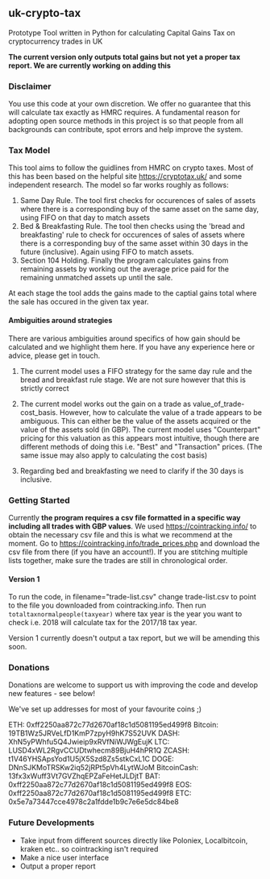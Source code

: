 ## uk-crypto-tax
Prototype Tool written in Python for calculating Capital Gains Tax on cryptocurrency trades in UK

**The current version only outputs total gains but not yet a proper tax report. We are currently working on adding this**

### Disclaimer
You use this code at your own discretion. We offer no guarantee that this will calculate tax exactly as HMRC requires. A fundamental reason for adopting open source methods in this project is so that people from all backgrounds can contribute, spot errors and help improve the system.

### Tax Model
This tool aims to follow the guidlines from HMRC on crypto taxes. Most of this has been based on the helpful site https://cryptotax.uk/ and some independent research. The model so far works roughly as follows:
1. Same Day Rule. The tool first checks for occurences of sales of assets where there is a corresponding buy of the same asset on the same day, using FIFO on that day to match assets
2. Bed & Breakfasting Rule. The tool then checks using the 'bread and breakfasting' rule to check for occurences of sales of assets where there is a corresponding buy of the same asset within 30 days in the future (inclusive). Again using FIFO to match assets.
3. Section 104 Holding. Finally the program calculates gains from remaining assets by working out the average price paid for the remaining unmatched assets up until the sale.

At each stage the tool adds the gains made to the captial gains total where the sale has occured in the given tax year.

#### Ambiguities around strategies
There are various ambiguities around specifics of how gain should be calculated and we highlight them here. If you have any experience here or advice, please get in touch.

1. The current model uses a FIFO strategy for the same day rule and the bread and breakfast rule stage. We are not sure however that this is strictly correct

2. The current model works out the gain on a trade as value_of_trade-cost_basis. However, how to calculate the value of a trade appears to be ambiguous. This can either be the value of the assets acquired or the value of the assets sold (in GBP). The current model uses "Counterpart" pricing for this valuation as this appears most intuitive, though there are different methods of doing this i.e. "Best" and "Transaction" prices. (The same issue may also apply to calculating the cost basis)

3. Regarding bed and breakfasting we need to clarify if the 30 days is inclusive.

### Getting Started
Currently **the program requires a csv file formatted in a specific way including all trades with GBP values**. We used https://cointracking.info/ to obtain the necessary csv file and this is what we recommend at the moment. Go to https://cointracking.info/trade_prices.php and download the csv file from there (if you have an account!). If you are stitching multiple lists together, make sure the trades are still in chronological order.

#### Version 1
To run the code, in filename="trade-list.csv" change trade-list.csv to point to the file you downloaded from cointracking.info. Then run `totaltaxnormalpeople(taxyear)` where tax year is the year you want to check i.e. 2018 will calculate tax for the 2017/18 tax year.

Version 1 currently doesn't output a tax report, but we will be amending this soon.

### Donations
Donations are welcome to support us with improving the code and develop new features - see below!

We've set up addresses for most of your favourite coins ;)

ETH: 0xff2250aa872c77d2670af18c1d5081195ed499f8
Bitcoin: 19TB1Wz5JRVeLfD1KmP7zpyH9hK7S52UVK
DASH: XhN5yPWhfu5Q4Jwieip9xRVfNiWJWgEujK
LTC: LUSD4xWL2RgvCCUDtwhecm89BjuH4hPR1Q
ZCASH: t1V46YHSApsYod1U5jX5Szd8Zs5stkCxL1C
DOGE: DNnSJKMoTRSKw2iq52jRPt5pVh4LytWJoM
BitcoinCash: 13fx3xWuff3Vt7GVZhqEPZaFeHetJLDjtT
BAT: 0xff2250aa872c77d2670af18c1d5081195ed499f8
EOS: 0xff2250aa872c77d2670af18c1d5081195ed499f8
ETC: 0x5e7a73447cce4978c2a1fdde1b9c7e6e5dc84be8

### Future Developments
* Take input from different sources directly like Poloniex, Localbitcoin, kraken etc.. so cointracking isn't required
* Make a nice user interface
* Output a proper report
